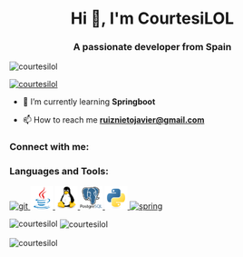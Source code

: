 <h1 align="center">Hi 👋, I'm CourtesiLOL</h1>
<h3 align="center">A passionate developer from Spain</h3>

<p align="left"> <img src="https://komarev.com/ghpvc/?username=courtesilol&label=Profile%20views&color=0e75b6&style=flat" alt="courtesilol" /> </p>

<p align="left"> <a href="https://github.com/ryo-ma/github-profile-trophy"><img src="https://github-profile-trophy.vercel.app/?username=courtesilol" alt="courtesilol" /></a> </p>

- 🌱 I’m currently learning **Springboot**

- 📫 How to reach me **ruiznietojavier@gmail.com**

<h3 align="left">Connect with me:</h3>
<p align="left">
</p>

<h3 align="left">Languages and Tools:</h3>
<p align="left"> <a href="https://git-scm.com/" target="_blank" rel="noreferrer"> <img src="https://www.vectorlogo.zone/logos/git-scm/git-scm-icon.svg" alt="git" width="40" height="40"/> </a> <a href="https://www.java.com" target="_blank" rel="noreferrer"> <img src="https://raw.githubusercontent.com/devicons/devicon/master/icons/java/java-original.svg" alt="java" width="40" height="40"/> </a> <a href="https://www.linux.org/" target="_blank" rel="noreferrer"> <img src="https://raw.githubusercontent.com/devicons/devicon/master/icons/linux/linux-original.svg" alt="linux" width="40" height="40"/> </a> <a href="https://www.postgresql.org" target="_blank" rel="noreferrer"> <img src="https://raw.githubusercontent.com/devicons/devicon/master/icons/postgresql/postgresql-original-wordmark.svg" alt="postgresql" width="40" height="40"/> </a> <a href="https://www.python.org" target="_blank" rel="noreferrer"> <img src="https://raw.githubusercontent.com/devicons/devicon/master/icons/python/python-original.svg" alt="python" width="40" height="40"/> </a> <a href="https://spring.io/" target="_blank" rel="noreferrer"> <img src="https://www.vectorlogo.zone/logos/springio/springio-icon.svg" alt="spring" width="40" height="40"/> </a> </p>

<p><img align="left" src="https://github-readme-stats.vercel.app/api/top-langs?username=courtesilol&show_icons=true&locale=en&layout=compact" alt="courtesilol" /></p>

<p>&nbsp;<img align="center" src="https://github-readme-stats.vercel.app/api?username=courtesilol&show_icons=true&locale=en" alt="courtesilol" /></p>

<p><img align="center" src="https://github-readme-streak-stats.herokuapp.com/?user=courtesilol&" alt="courtesilol" /></p>
